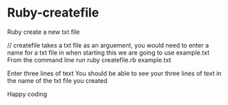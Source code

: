 # Ruby-createfile
Ruby create a new txt file

// createfile takes a txt file as an arguement, you would need to enter a name for a txt file in when starting this we are going to use example.txt
From the command line run ruby createfile.rb example.txt

Enter three lines of text
You should be able to see your three lines of text in the name of the txt file you created

Happy coding

